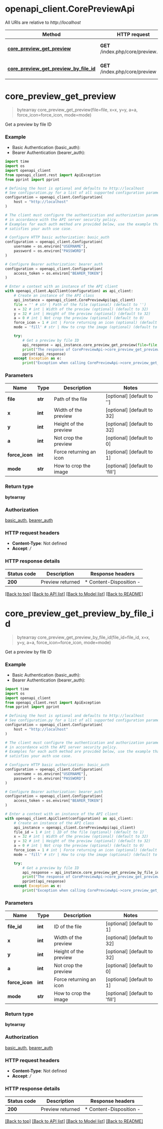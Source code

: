 # openapi_client.CorePreviewApi

All URIs are relative to *http://localhost*

Method | HTTP request | Description
------------- | ------------- | -------------
[**core_preview_get_preview**](CorePreviewApi.md#core_preview_get_preview) | **GET** /index.php/core/preview.png | Get a preview by file ID
[**core_preview_get_preview_by_file_id**](CorePreviewApi.md#core_preview_get_preview_by_file_id) | **GET** /index.php/core/preview | Get a preview by file ID


# **core_preview_get_preview**
> bytearray core_preview_get_preview(file=file, x=x, y=y, a=a, force_icon=force_icon, mode=mode)

Get a preview by file ID

### Example

* Basic Authentication (basic_auth):
* Bearer Authentication (bearer_auth):
```python
import time
import os
import openapi_client
from openapi_client.rest import ApiException
from pprint import pprint

# Defining the host is optional and defaults to http://localhost
# See configuration.py for a list of all supported configuration parameters.
configuration = openapi_client.Configuration(
    host = "http://localhost"
)

# The client must configure the authentication and authorization parameters
# in accordance with the API server security policy.
# Examples for each auth method are provided below, use the example that
# satisfies your auth use case.

# Configure HTTP basic authorization: basic_auth
configuration = openapi_client.Configuration(
    username = os.environ["USERNAME"],
    password = os.environ["PASSWORD"]
)

# Configure Bearer authorization: bearer_auth
configuration = openapi_client.Configuration(
    access_token = os.environ["BEARER_TOKEN"]
)

# Enter a context with an instance of the API client
with openapi_client.ApiClient(configuration) as api_client:
    # Create an instance of the API class
    api_instance = openapi_client.CorePreviewApi(api_client)
    file = '' # str | Path of the file (optional) (default to '')
    x = 32 # int | Width of the preview (optional) (default to 32)
    y = 32 # int | Height of the preview (optional) (default to 32)
    a = 0 # int | Not crop the preview (optional) (default to 0)
    force_icon = 1 # int | Force returning an icon (optional) (default to 1)
    mode = 'fill' # str | How to crop the image (optional) (default to 'fill')

    try:
        # Get a preview by file ID
        api_response = api_instance.core_preview_get_preview(file=file, x=x, y=y, a=a, force_icon=force_icon, mode=mode)
        print("The response of CorePreviewApi->core_preview_get_preview:\n")
        pprint(api_response)
    except Exception as e:
        print("Exception when calling CorePreviewApi->core_preview_get_preview: %s\n" % e)
```


### Parameters

Name | Type | Description  | Notes
------------- | ------------- | ------------- | -------------
 **file** | **str**| Path of the file | [optional] [default to &#39;&#39;]
 **x** | **int**| Width of the preview | [optional] [default to 32]
 **y** | **int**| Height of the preview | [optional] [default to 32]
 **a** | **int**| Not crop the preview | [optional] [default to 0]
 **force_icon** | **int**| Force returning an icon | [optional] [default to 1]
 **mode** | **str**| How to crop the image | [optional] [default to &#39;fill&#39;]

### Return type

**bytearray**

### Authorization

[basic_auth](../README.md#basic_auth), [bearer_auth](../README.md#bearer_auth)

### HTTP request headers

 - **Content-Type**: Not defined
 - **Accept**: */*

### HTTP response details
| Status code | Description | Response headers |
|-------------|-------------|------------------|
**200** | Preview returned |  * Content-Disposition -  <br>  |

[[Back to top]](#) [[Back to API list]](../README.md#documentation-for-api-endpoints) [[Back to Model list]](../README.md#documentation-for-models) [[Back to README]](../README.md)

# **core_preview_get_preview_by_file_id**
> bytearray core_preview_get_preview_by_file_id(file_id=file_id, x=x, y=y, a=a, force_icon=force_icon, mode=mode)

Get a preview by file ID

### Example

* Basic Authentication (basic_auth):
* Bearer Authentication (bearer_auth):
```python
import time
import os
import openapi_client
from openapi_client.rest import ApiException
from pprint import pprint

# Defining the host is optional and defaults to http://localhost
# See configuration.py for a list of all supported configuration parameters.
configuration = openapi_client.Configuration(
    host = "http://localhost"
)

# The client must configure the authentication and authorization parameters
# in accordance with the API server security policy.
# Examples for each auth method are provided below, use the example that
# satisfies your auth use case.

# Configure HTTP basic authorization: basic_auth
configuration = openapi_client.Configuration(
    username = os.environ["USERNAME"],
    password = os.environ["PASSWORD"]
)

# Configure Bearer authorization: bearer_auth
configuration = openapi_client.Configuration(
    access_token = os.environ["BEARER_TOKEN"]
)

# Enter a context with an instance of the API client
with openapi_client.ApiClient(configuration) as api_client:
    # Create an instance of the API class
    api_instance = openapi_client.CorePreviewApi(api_client)
    file_id = 1 # int | ID of the file (optional) (default to 1)
    x = 32 # int | Width of the preview (optional) (default to 32)
    y = 32 # int | Height of the preview (optional) (default to 32)
    a = 0 # int | Not crop the preview (optional) (default to 0)
    force_icon = 1 # int | Force returning an icon (optional) (default to 1)
    mode = 'fill' # str | How to crop the image (optional) (default to 'fill')

    try:
        # Get a preview by file ID
        api_response = api_instance.core_preview_get_preview_by_file_id(file_id=file_id, x=x, y=y, a=a, force_icon=force_icon, mode=mode)
        print("The response of CorePreviewApi->core_preview_get_preview_by_file_id:\n")
        pprint(api_response)
    except Exception as e:
        print("Exception when calling CorePreviewApi->core_preview_get_preview_by_file_id: %s\n" % e)
```


### Parameters

Name | Type | Description  | Notes
------------- | ------------- | ------------- | -------------
 **file_id** | **int**| ID of the file | [optional] [default to 1]
 **x** | **int**| Width of the preview | [optional] [default to 32]
 **y** | **int**| Height of the preview | [optional] [default to 32]
 **a** | **int**| Not crop the preview | [optional] [default to 0]
 **force_icon** | **int**| Force returning an icon | [optional] [default to 1]
 **mode** | **str**| How to crop the image | [optional] [default to &#39;fill&#39;]

### Return type

**bytearray**

### Authorization

[basic_auth](../README.md#basic_auth), [bearer_auth](../README.md#bearer_auth)

### HTTP request headers

 - **Content-Type**: Not defined
 - **Accept**: */*

### HTTP response details
| Status code | Description | Response headers |
|-------------|-------------|------------------|
**200** | Preview returned |  * Content-Disposition -  <br>  |

[[Back to top]](#) [[Back to API list]](../README.md#documentation-for-api-endpoints) [[Back to Model list]](../README.md#documentation-for-models) [[Back to README]](../README.md)

